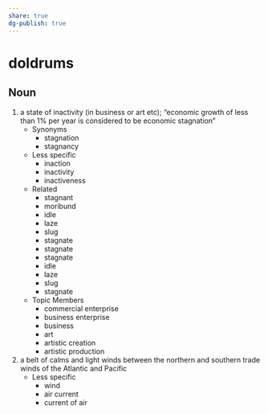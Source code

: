 ```yaml
---
share: true
dg-publish: true
---
```

# doldrums


## Noun

1. a state of inactivity (in business or art etc); “economic growth of less than 1% per year is considered to be economic stagnation”
	- Synonyms
		- stagnation
		- stagnancy
	- Less specific
		- inaction
		- inactivity
		- inactiveness
	- Related
		- stagnant
		- moribund
		- idle
		- laze
		- slug
		- stagnate
		- stagnate
		- stagnate
		- idle
		- laze
		- slug
		- stagnate
	- Topic Members
		- commercial enterprise
		- business enterprise
		- business
		- art
		- artistic creation
		- artistic production
2. a belt of calms and light winds between the northern and southern trade winds of the Atlantic and Pacific
	- Less specific
		- wind
		- air current
		- current of air

